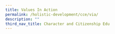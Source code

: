 ```yaml
---
title: Values In Action
permalink: /holistic-development/cce/via/
description: ""
third_nav_title: Character and Citizenship Edu
---
```

